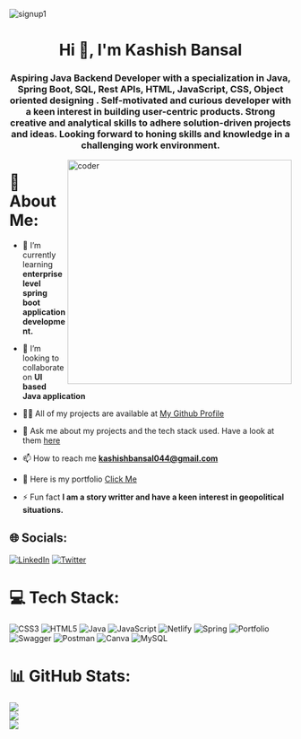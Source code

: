 ![signup1](https://i.ibb.co/vXBb7vj/Purple-Blue-Modern-Gaming-Youtube-Thumbnail.jpg)
<h1 align="center">Hi 👋, I'm Kashish Bansal</h1>
<h3 align="center" margin-top="30px">Aspiring Java Backend Developer with a specialization in Java, Spring Boot, SQL, Rest APIs, HTML, JavaScript, CSS, Object oriented designing . Self-motivated and curious developer with a keen interest in building user-centric products. Strong creative and analytical skills to adhere solution-driven projects and ideas. Looking forward to honing skills and knowledge in a challenging work environment.</h3>
<img align="right" width="400" aLt="coder" src="https://i.ibb.co/Y2B8PDN/Visual-Self.gif"> 


# 💫 About Me:
- 🌱 I’m currently learning **enterprise level spring boot application development.**

- 👯 I’m looking to collaborate on **UI based Java application**

- 👨‍💻 All of my projects are available at [My Github Profile](https://github.com/Prutter)

- 💬 Ask me about my projects and the tech stack used. Have a look at them [here](https://github.com/Prutter)
- 📫 How to reach me **kashishbansal044@gmail.com**

- 📄 Here is my portfolio [Click Me](https://prutter.github.io/)

- ⚡ Fun fact **I am a story writter and have a keen interest in geopolitical situations.**

## 🌐 Socials:
[![LinkedIn](https://img.shields.io/badge/LinkedIn-%230077B5.svg?logo=linkedin&logoColor=white)](https://linkedin.com/in/kashish-bansal-842706147) [![Twitter](https://img.shields.io/badge/Twitter-%231DA1F2.svg?logo=Twitter&logoColor=white)](https://twitter.com/@kashish44338566) 

# 💻 Tech Stack:
![CSS3](https://img.shields.io/badge/css3-%231572B6.svg?style=plastic&logo=css3&logoColor=white) ![HTML5](https://img.shields.io/badge/html5-%23E34F26.svg?style=plastic&logo=html5&logoColor=white) ![Java](https://img.shields.io/badge/java-%23ED8B00.svg?style=plastic&logo=java&logoColor=white) ![JavaScript](https://img.shields.io/badge/javascript-%23323330.svg?style=plastic&logo=javascript&logoColor=%23F7DF1E) ![Netlify](https://img.shields.io/badge/netlify-%23000000.svg?style=plastic&logo=netlify&logoColor=#00C7B7) ![Spring](https://img.shields.io/badge/spring-%236DB33F.svg?style=plastic&logo=spring&logoColor=white) ![Portfolio](https://img.shields.io/badge/Portfolio-%23000000.svg?style=plastic&logo=firefox&logoColor=#FF7139) ![Swagger](https://img.shields.io/badge/-Swagger-%23Clojure?style=plastic&logo=swagger&logoColor=white) ![Postman](https://img.shields.io/badge/Postman-FF6C37?style=plastic&logo=postman&logoColor=white) ![Canva](https://img.shields.io/badge/Canva-%2300C4CC.svg?style=plastic&logo=Canva&logoColor=white) ![MySQL](https://img.shields.io/badge/mysql-%2300f.svg?style=plastic&logo=mysql&logoColor=white)
# 📊 GitHub Stats:
![](https://github-readme-stats.vercel.app/api?username=Prutter&theme=dark&hide_border=false&include_all_commits=true&count_private=true)<br/>
![](https://github-readme-streak-stats.herokuapp.com/?user=Prutter&theme=dark&hide_border=false)<br/>
![](https://github-readme-stats.vercel.app/api/top-langs/?username=Prutter&theme=dark&hide_border=false&include_all_commits=true&count_private=true&layout=compact)

<!-- Proudly created with GPRM ( https://gprm.itsvg.in ) -->
